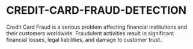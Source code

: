 # CREDIT-CARD-FRAUD-DETECTION
Credit Card Fraud is a serious problem affecting financial institutions and their customers worldwide. Fraudulent activities result in significant financial losses, legal liabilities, and damage to customer trust.
